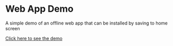 # Web App Demo

A simple demo of an offline web app that can be installed by saving to home screen

[Click here to see the demo](http://lhorie.github.com/web-app-demo/)